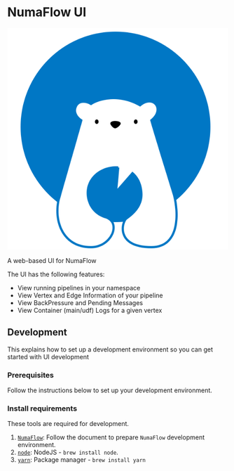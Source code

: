 # NumaFlow UI

![Numaflow Image](../docs/architecture/assets/numa.svg)

A web-based UI for NumaFlow

The UI has the following features:
* View running pipelines in your namespace
* View Vertex and Edge Information of your pipeline
* View BackPressure and Pending Messages
* View Container (main/udf) Logs for a given vertex

## Development

This  explains how to set up a development environment so you can get started with UI development

### Prerequisites

Follow the instructions below to set up your development environment.

### Install requirements

These tools are required for development.

1. [`NumaFlow`](https://github.com/numaproj/numaflow/blob/master/docs/DEVELOPMENT.md): Follow the document to prepare `NumaFlow` development environment.
1. [`node`](https://nodejs.org/en/download/): NodeJS - `brew install node`.
1. [`yarn`](https://yarnpkg.com/): Package manager - `brew install yarn`